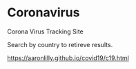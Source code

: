 # Coronavirus
 Corona Virus Tracking Site
 
Search by country to retireve results.

https://aaronlilly.github.io/covid19/c19.html


